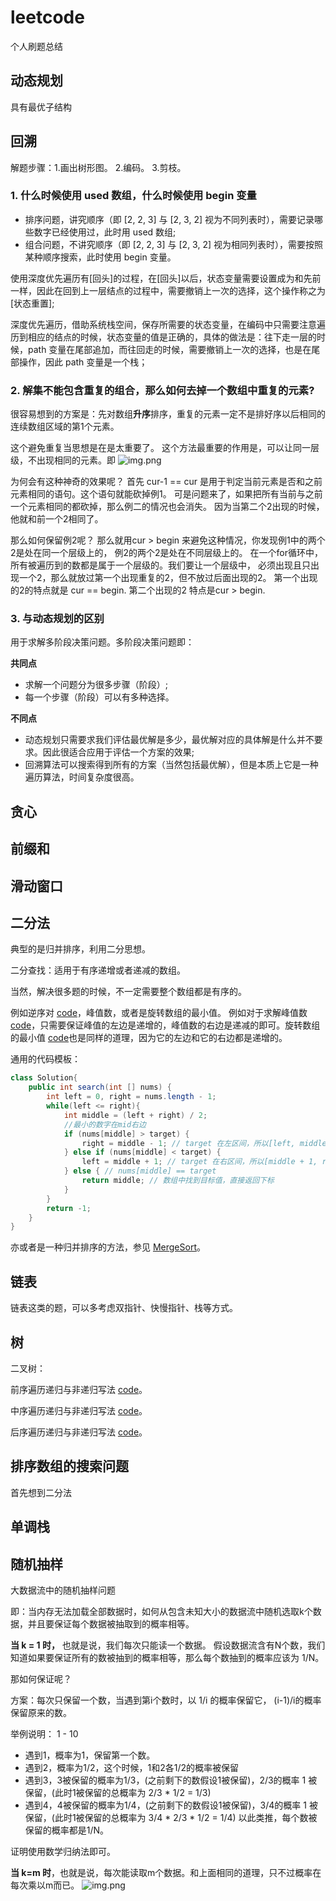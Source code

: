 # leetcode
个人刷题总结

## 动态规划
具有最优子结构

## 回溯
解题步骤：1.画出树形图。 2.编码。 3.剪枝。
### 1. 什么时候使用 used 数组，什么时候使用 begin 变量
+ 排序问题，讲究顺序（即 [2, 2, 3] 与 [2, 3, 2] 视为不同列表时），需要记录哪些数字已经使用过，此时用 used 数组;
+ 组合问题，不讲究顺序（即 [2, 2, 3] 与 [2, 3, 2] 视为相同列表时），需要按照某种顺序搜索，此时使用 begin 变量。

使用深度优先遍历有[回头]的过程，在[回头]以后，状态变量需要设置成为和先前一样，因此在回到上一层结点的过程中，需要撤销上一次的选择，这个操作称之为[状态重置];

深度优先遍历，借助系统栈空间，保存所需要的状态变量，在编码中只需要注意遍历到相应的结点的时候，状态变量的值是正确的，具体的做法是：往下走一层的时候，path 变量在尾部追加，而往回走的时候，需要撤销上一次的选择，也是在尾部操作，因此 path 变量是一个栈；
### 2. 解集不能包含重复的组合，那么如何去掉一个数组中重复的元素?

很容易想到的方案是：先对数组**升序**排序，重复的元素一定不是排好序以后相同的连续数组区域的第1个元素。

这个避免重复当思想是在是太重要了。
这个方法最重要的作用是，可以让同一层级，不出现相同的元素。即
![img.png](src/image/img.png)

为何会有这种神奇的效果呢？
首先 cur-1 == cur 是用于判定当前元素是否和之前元素相同的语句。这个语句就能砍掉例1。
可是问题来了，如果把所有当前与之前一个元素相同的都砍掉，那么例二的情况也会消失。
因为当第二个2出现的时候，他就和前一个2相同了。

那么如何保留例2呢？
那么就用cur > begin 来避免这种情况，你发现例1中的两个2是处在同一个层级上的，
例2的两个2是处在不同层级上的。
在一个for循环中，所有被遍历到的数都是属于一个层级的。我们要让一个层级中，
必须出现且只出现一个2，那么就放过第一个出现重复的2，但不放过后面出现的2。
第一个出现的2的特点就是 cur == begin. 第二个出现的2 特点是cur > begin.

### 3. 与动态规划的区别
用于求解多阶段决策问题。多阶段决策问题即：

**共同点**
* 求解一个问题分为很多步骤（阶段）;
* 每一个步骤（阶段）可以有多种选择。

**不同点**
* 动态规划只需要求我们评估最优解是多少，最优解对应的具体解是什么并不要求。因此很适合应用于评估一个方案的效果;
* 回溯算法可以搜索得到所有的方案（当然包括最优解），但是本质上它是一种遍历算法，时间复杂度很高。

## 贪心

## 前缀和

## 滑动窗口

## 二分法
典型的是归并排序，利用二分思想。

二分查找：适用于有序递增或者递减的数组。

当然，解决很多题的时候，不一定需要整个数组都是有序的。

例如逆序对 [code](src/NiukeTop101/BM20.java)，峰值数，或者是旋转数组的最小值。
例如对于求解峰值数 [code](src/NiukeTop101/BM19.java)，只需要保证峰值的左边是递增的，峰值数的右边是递减的即可。旋转数组的最小值 [code](src/NiukeTop101/BM21.java)也是同样的道理，因为它的左边和它的右边都是递增的。

通用的代码模板：
```java
class Solution{
    public int search(int [] nums) {
        int left = 0, right = nums.length - 1;
        while(left <= right){
            int middle = (left + right) / 2;
            //最小的数字在mid右边
            if (nums[middle] > target) {
                right = middle - 1; // target 在左区间，所以[left, middle - 1]
            } else if (nums[middle] < target) {
                left = middle + 1; // target 在右区间，所以[middle + 1, right]
            } else { // nums[middle] == target
                return middle; // 数组中找到目标值，直接返回下标
            }
        }
        return -1;
    }
}
```

亦或者是一种归并排序的方法，参见 [MergeSort](src/NiukeTop101/MergeSort.java)。

## 链表
链表这类的题，可以多考虑双指针、快慢指针、栈等方式。

## 树
二叉树：

前序遍历递归与非递归写法 [code](src/NiukeTop101/BM23.java)。

中序遍历递归与非递归写法 [code](src/NiukeTop101/BM24.java)。

后序遍历递归与非递归写法 [code](src/NiukeTop101/BM25.java)。

## 排序数组的搜索问题
首先想到二分法

## 单调栈

## 随机抽样
大数据流中的随机抽样问题

即：当内存无法加载全部数据时，如何从包含未知大小的数据流中随机选取k个数据，并且要保证每个数据被抽取到的概率相等。

**当 k = 1 时，** 也就是说，我们每次只能读一个数据。
假设数据流含有N个数，我们知道如果要保证所有的数被抽到的概率相等，那么每个数抽到的概率应该为 1/N。

那如何保证呢？

方案：每次只保留一个数，当遇到第i个数时，以 1/i 的概率保留它， (i-1)/i的概率保留原来的数。

举例说明： 1 - 10

* 遇到1，概率为1，保留第一个数。
* 遇到2，概率为1/2，这个时候，1和2各1/2的概率被保留
* 遇到3，3被保留的概率为1/3，(之前剩下的数假设1被保留)，2/3的概率 1 被保留，(此时1被保留的总概率为 2/3 * 1/2 = 1/3)
* 遇到4，4被保留的概率为1/4，(之前剩下的数假设1被保留)，3/4的概率 1 被保留，(此时1被保留的总概率为 3/4 * 2/3 * 1/2 = 1/4)
以此类推，每个数被保留的概率都是1/N。

证明使用数学归纳法即可。

**当 k=m 时**，也就是说，每次能读取m个数据。和上面相同的道理，只不过概率在每次乘以m而已。
![img.png](src/image/img1.png)

